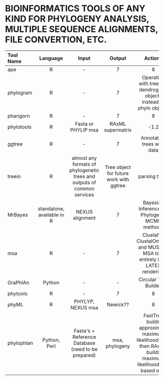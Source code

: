 # BIOINFORMATICS TOOLS OF ANY KIND FOR PHYLOGENY ANALYSIS, MULTIPLE SEQUENCE ALIGNMENTS, FILE CONVERTION, ETC.

| Tool Name | Language | Input | Output | Actions | Comments |
|:---|:---:|:---:|:---:|:---:|:---:|
| ape | R | - | 7 | 8 | 9 |
| phylogram | R | - | 7 | Operation with trees as dendrogram objects instead of phylo objects | 9 |
| phangorn | R | - | 7 | 8 | 9 |
| phylotools | R | Fasta or PHYLIP msa | RAxML supermatrix | -1.2 | -1.7 |
| ggtree | R | - | 7 | Annotating trees with data | [Manual]{https://guangchuangyu.github.io/ggtree-book/chapter-ggtree.html} |
| treeio | R | almost any formats of phylogenetic trees and outputs of common services | Tree object for future work with ggtree | parsing trees | BEAST, RAxML, HyPhy, PAML, pplacer, RevBayes, FPA, PHYLODOG, phyloT, r8s, ... |
| MrBayes | standalone, available in R | NEXUS alignment | 7 | Bayesian Inference for Phylogeny, MCMC methods | 9 |
| msa | R | - | 7 | ClustalW, ClustalOmega, and MUSCLE MSA tool entirely in R, LATEX rendering | Beautiful DRAWINGS of MSA |
| GraPhlAn | Python | - | - | Circular Tree Builder | phylophlan uses it |
| phytools | R | - | 7 | 8 | 9 |
| phyML | R | PHYLYP, NEXUS msa | Newick?? | 8 | Doesn't work for >4000 sequences, Various models of substitution  |
| phylophlan | Python, Perl | Fasta's + Reference Database (need to be prepared) | msa, phylogeny | FastTree builds approximate maximum likelihood tree, then RAxML builds maximum likelihood tree based on it | Python interface!!! |
